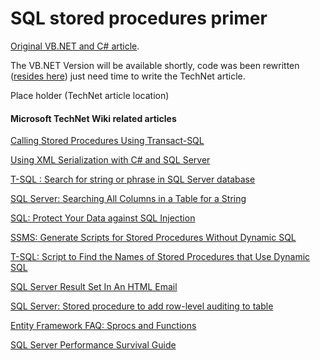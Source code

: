 # SQL stored procedures primer

[Original VB.NET and C# article](https://code.msdn.microsoft.com/SQL-stored-procedures-1384f04c?redir=0).

The VB.NET Version will be available shortly, code was been rewritten ([resides here](https://github.com/karenpayneoregon/SqlServerStoredProceduresVisualBasic)) just need time to write the TechNet article.

Place holder (TechNet article location)

#### Microsoft TechNet Wiki related articles

[Calling Stored Procedures Using Transact-SQL](https://social.technet.microsoft.com/wiki/contents/articles/26944.calling-stored-procedures-using-transact-sql.aspx) 

[Using XML Serialization with C# and SQL Server](https://social.technet.microsoft.com/wiki/contents/articles/28151.using-xml-serialization-with-c-and-sql-server.aspx)

[T-SQL : Search for string or phrase in SQL Server database](https://social.technet.microsoft.com/wiki/contents/articles/52793.t-sql-search-for-string-or-phrase-in-sql-server-database.aspx)

[SQL Server: Searching All Columns in a Table for a String](https://social.technet.microsoft.com/wiki/contents/articles/24169.sql-server-searching-all-columns-in-a-table-for-a-string.aspx)

[SQL: Protect Your Data against SQL Injection](https://social.technet.microsoft.com/wiki/contents/articles/36264.sql-protect-your-data-against-sql-injection.aspx)

[SSMS: Generate Scripts for Stored Procedures Without Dynamic SQL](https://social.technet.microsoft.com/wiki/contents/articles/26980.ssms-generate-scripts-for-stored-procedures-without-dynamic-sql.aspx)

[T-SQL: Script to Find the Names of Stored Procedures that Use Dynamic SQL](https://social.technet.microsoft.com/wiki/contents/articles/18790.t-sql-script-to-find-the-names-of-stored-procedures-that-use-dynamic-sql.aspx)

[SQL Server Result Set In An HTML Email](https://social.technet.microsoft.com/wiki/contents/articles/17730.sql-server-result-set-in-an-html-email.aspx)

[SQL Server: Stored procedure to add row-level auditing to table](https://social.technet.microsoft.com/wiki/contents/articles/52183.sql-server-stored-procedure-to-add-row-level-auditing-to-table.aspx)

[Entity Framework FAQ: Sprocs and Functions](https://social.technet.microsoft.com/wiki/contents/articles/3875.entity-framework-faq-sprocs-and-functions.aspx)

[SQL Server Performance Survival Guide](https://social.technet.microsoft.com/wiki/contents/articles/5957.sql-server-performance-survival-guide.aspx)








